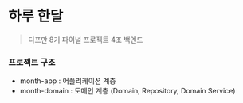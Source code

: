 # 하루 한달
> 디프만 8기 파이널 프로젝트 4조 백엔드

### 프로젝트 구조
* month-app : 어플리케이션 계층
* month-domain : 도메인 계층 (Domain, Repository, Domain Service)